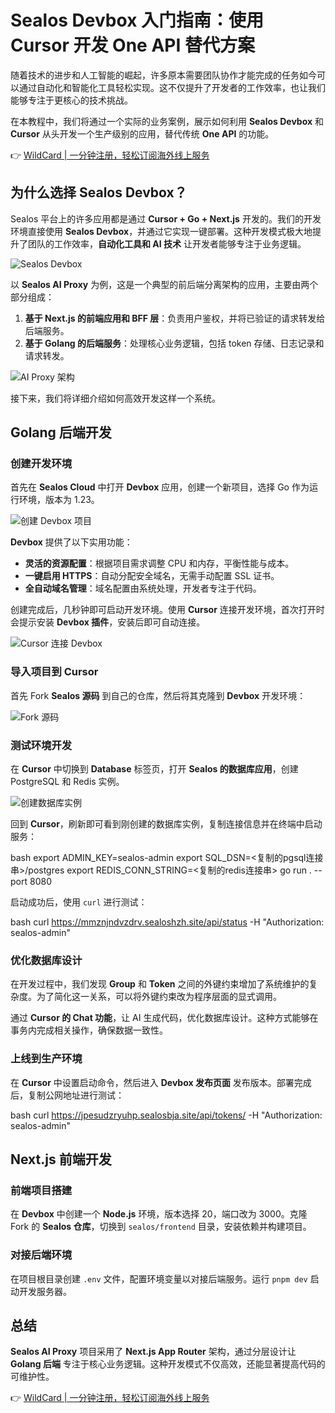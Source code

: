 # Sealos Devbox 入门指南：使用 Cursor 开发 One API 替代方案

随着技术的进步和人工智能的崛起，许多原本需要团队协作才能完成的任务如今可以通过自动化和智能化工具轻松实现。这不仅提升了开发者的工作效率，也让我们能够专注于更核心的技术挑战。

在本教程中，我们将通过一个实际的业务案例，展示如何利用 **Sealos Devbox** 和 **Cursor** 从头开发一个生产级别的应用，替代传统 **One API** 的功能。

👉 [WildCard | 一分钟注册，轻松订阅海外线上服务](https://bbtdd.com/WildCard)

## 为什么选择 Sealos Devbox？

Sealos 平台上的许多应用都是通过 **Cursor + Go + Next.js** 开发的。我们的开发环境直接使用 **Sealos Devbox**，并通过它实现一键部署。这种开发模式极大地提升了团队的工作效率，**自动化工具和 AI 技术** 让开发者能够专注于业务逻辑。

![Sealos Devbox](https://bbtdd.com/img/45653111114943.webp)

以 **Sealos AI Proxy** 为例，这是一个典型的前后端分离架构的应用，主要由两个部分组成：

1. **基于 Next.js 的前端应用和 BFF 层**：负责用户鉴权，并将已验证的请求转发给后端服务。
2. **基于 Golang 的后端服务**：处理核心业务逻辑，包括 token 存储、日志记录和请求转发。

![AI Proxy 架构](https://bbtdd.com/img/493477123.webp)

接下来，我们将详细介绍如何高效开发这样一个系统。

## Golang 后端开发

### 创建开发环境

首先在 **Sealos Cloud** 中打开 **Devbox** 应用，创建一个新项目，选择 Go 作为运行环境，版本为 1.23。

![创建 Devbox 项目](https://bbtdd.com/img/98143786390938.webp)

**Devbox** 提供了以下实用功能：

- **灵活的资源配置**：根据项目需求调整 CPU 和内存，平衡性能与成本。
- **一键启用 HTTPS**：自动分配安全域名，无需手动配置 SSL 证书。
- **全自动域名管理**：域名配置由系统处理，开发者专注于代码。

创建完成后，几秒钟即可启动开发环境。使用 **Cursor** 连接开发环境，首次打开时会提示安装 **Devbox 插件**，安装后即可自动连接。

![Cursor 连接 Devbox](https://bbtdd.com/img/2322140573588566.webp)

### 导入项目到 Cursor

首先 Fork **Sealos 源码** 到自己的仓库，然后将其克隆到 **Devbox** 开发环境：

![Fork 源码](https://bbtdd.com/img/72216281466.webp)

### 测试环境开发

在 **Cursor** 中切换到 **Database** 标签页，打开 **Sealos 的数据库应用**，创建 PostgreSQL 和 Redis 实例。

![创建数据库实例](https://bbtdd.com/img/52409774834.webp)

回到 **Cursor**，刷新即可看到刚创建的数据库实例，复制连接信息并在终端中启动服务：

bash
export ADMIN_KEY=sealos-admin
export SQL_DSN=<复制的pgsql连接串>/postgres
export REDIS_CONN_STRING=<复制的redis连接串>
go run . --port 8080


启动成功后，使用 `curl` 进行测试：

bash
curl https://mmznjndvzdrv.sealoshzh.site/api/status -H "Authorization: sealos-admin"


### 优化数据库设计

在开发过程中，我们发现 **Group** 和 **Token** 之间的外键约束增加了系统维护的复杂度。为了简化这一关系，可以将外键约束改为程序层面的显式调用。

通过 **Cursor 的 Chat 功能**，让 AI 生成代码，优化数据库设计。这种方式能够在事务内完成相关操作，确保数据一致性。

### 上线到生产环境

在 **Cursor** 中设置启动命令，然后进入 **Devbox 发布页面** 发布版本。部署完成后，复制公网地址进行测试：

bash
curl https://jpesudzryuhp.sealosbja.site/api/tokens/ -H "Authorization: sealos-admin"


## Next.js 前端开发

### 前端项目搭建

在 **Devbox** 中创建一个 **Node.js** 环境，版本选择 20，端口改为 3000。克隆 Fork 的 **Sealos 仓库**，切换到 `sealos/frontend` 目录，安装依赖并构建项目。

### 对接后端环境

在项目根目录创建 `.env` 文件，配置环境变量以对接后端服务。运行 `pnpm dev` 启动开发服务器。

## 总结

**Sealos AI Proxy** 项目采用了 **Next.js App Router** 架构，通过分层设计让 **Golang 后端** 专注于核心业务逻辑。这种开发模式不仅高效，还能显著提高代码的可维护性。

👉 [WildCard | 一分钟注册，轻松订阅海外线上服务](https://bbtdd.com/WildCard)